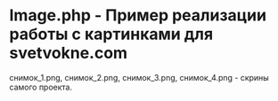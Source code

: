 # Image.php - Пример реализации работы с картинками для svetvokne.com
снимок_1.png, снимок_2.png, снимок_3.png, снимок_4.png - скрины самого проекта.
